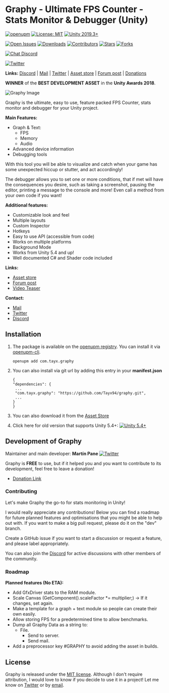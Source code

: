 # Graphy - Ultimate FPS Counter - Stats Monitor & Debugger (Unity)

[![openupm](https://img.shields.io/npm/v/com.tayx.graphy?label=openupm&registry_uri=https://package.openupm.com)](https://openupm.com/packages/com.tayx.graphy/)
[![License: MIT](https://img.shields.io/badge/License-MIT-brightgreen.svg)](https://github.com/Tayx94/graphy/blob/master/LICENSE)
[![Unity 2019.3+](https://img.shields.io/badge/unity-2019.3%2B-blue.svg)](https://unity3d.com/get-unity/download)

[![Open Issues](https://img.shields.io/github/issues-raw/tayx94/graphy)](https://github.com/Tayx94/graphy/issues)
[![Downloads](https://img.shields.io/github/downloads/tayx94/graphy/total)](https://github.com/Tayx94/graphy/releases)
[![Contributors](https://img.shields.io/github/contributors/tayx94/graphy)](https://github.com/Tayx94/graphy/graphs/contributors)
[![Stars](https://img.shields.io/github/stars/Tayx94/graphy)](https://github.com/Tayx94/graphy)
[![Forks](https://img.shields.io/github/forks/Tayx94/graphy)](https://github.com/Tayx94/graphy)

[![Chat Discord](https://img.shields.io/discord/406037880314789889)](https://discord.gg/2KgNEHK?)

[![Twitter](https://img.shields.io/twitter/follow/martintayx?label=Follow&style=social)](http://twitter.com/intent/user?screen_name=martinTayx)

**Links:** [Discord](https://discord.gg/2KgNEHK?) | [Mail](mailto:martintayx@gmail.com) | [Twitter](http://twitter.com/intent/user?screen_name=martinTayx) | [Asset store](https://assetstore.unity.com/packages/tools/gui/graphy-ultimate-stats-monitor-debugger-105778) | [Forum post](https://forum.unity.com/threads/graphy-ultimate-stats-monitor-debugger-released.517387/) | [Donations](https://www.paypal.me/MartinPaneUK)

**WINNER** of the **BEST DEVELOPMENT ASSET** in the **Unity Awards 2018**.

![Graphy Image](https://image.ibb.co/dbcDu8/2018_07_15_15_10_05.gif)

Graphy is the ultimate, easy to use, feature packed FPS Counter, stats monitor and debugger for your Unity project.

**Main Features:**

- Graph & Text:
  - FPS
  - Memory
  - Audio
- Advanced device information 
- Debugging tools 

With this tool you will be able to visualize and catch when your game has some unexpected hiccup or stutter, and act accordingly! 

The debugger allows you to set one or more conditions, that if met will have the consequences you desire, such as taking a screenshot, pausing the editor, printing a message to the console and more! Even call a method from your own code if you want! 

**Additional features:**

- Customizable look and feel 
- Multiple layouts 
- Custom Inspector 
- Hotkeys 
- Easy to use API (accessible from code) 
- Works on multiple platforms 
- Background Mode 
- Works from Unity 5.4 and up! 
- Well documented C# and Shader code included 

**Links:**

- [Asset store](https://assetstore.unity.com/packages/tools/gui/graphy-ultimate-stats-monitor-debugger-105778)
- [Forum post](https://forum.unity.com/threads/graphy-ultimate-stats-monitor-debugger-released.517387/)
- [Video Teaser](https://youtu.be/2X3vXxLANk0)

**Contact:**

- [Mail](martintayx@gmail.com)
- [Twitter](https://twitter.com/martinTayx)
- [Discord](https://discord.gg/2KgNEHK?)

## Installation

1. The package is available on the [openupm registry](https://openupm.com). You can install it via [openupm-cli](https://github.com/openupm/openupm-cli).
   
   ```
   openupm add com.tayx.graphy
   ```

2. You can also install via git url by adding this entry in your **manifest.json**
   
   ```
   {
   "dependencies": {
    ...
    "com.tayx.graphy": "https://github.com/Tayx94/graphy.git",
    ...
   }
   }
   ```

3. You can also download it from the [Asset Store](https://assetstore.unity.com/packages/tools/gui/graphy-ultimate-stats-monitor-debugger-105778)

4. Click here for old version that supports Unity 5.4+: 
   [![Unity 5.4+](https://img.shields.io/badge/unity-5.4%2B-blue.svg)](https://github.com/Tayx94/graphy/releases/tag/v1.6.0-Unity5.4)

## Development of Graphy

Maintainer and main developer: **Martín Pane** [![Twitter](https://img.shields.io/twitter/follow/martintayx?label=Follow&style=social)](http://twitter.com/intent/user?screen_name=martinTayx)

Graphy is **FREE** to use, but if it helped you and you want to contribute to its development, feel free to leave a donation! 

- [Donation Link](https://www.paypal.me/MartinPaneUK)

### Contributing

Let's make Graphy the go-to for stats monitoring in Unity!

I would really appreciate any contributions! Below you can find a roadmap for future planned features and optimisations that you might be able to help out with. If you want to make a big pull request, please do it on the "dev" branch.

Create a GitHub issue if you want to start a discussion or request a feature, and please label appropriately.

You can also join the [Discord](https://discord.gg/2KgNEHK?) for active discussions with other members of the community.

### Roadmap

**Planned features (No ETA):**

- Add GfxDriver stats to the RAM module.
- Scale Canvas (GetComponent<Canvas>().scaleFactor *= multiplier;) -> If it changes, set again.
- Make a template for a graph + text module so people can create their own easily.
- Allow storing FPS for a predetermined time to allow benchmarks.
- Dump all Graphy Data as a string to:
  - File.
    - Send to server.
    - Send mail.
- Add a preprocessor key #GRAPHY to avoid adding the asset in builds.

## License

Graphy is released under the [MIT license](https://github.com/Tayx94/graphy/blob/master/LICENSE). Although I don't require attribution, I would love to know if you decide to use it in a project! Let me know on [Twitter](https://twitter.com/martinTayx) or by [email](martintayx@gmail.com).
